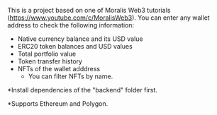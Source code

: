 This is a project based on one of Moralis Web3 tutorials (https://www.youtube.com/c/MoralisWeb3).
You can enter any wallet address to check the following information:
  - Native currency balance and its USD value
  - ERC20 token balances and USD values
  - Total portfolio value
  - Token transfer history
  - NFTs of the wallet adddress
    - You can filter NFTs by name.

*Install dependencies of the "backend" folder first.

*Supports Ethereum and Polygon.
